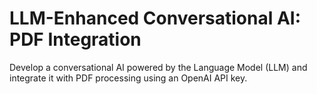# LLM-Enhanced Conversational AI: PDF Integration

Develop a conversational AI powered by the Language Model (LLM) and integrate it with PDF processing using an OpenAI API key.
